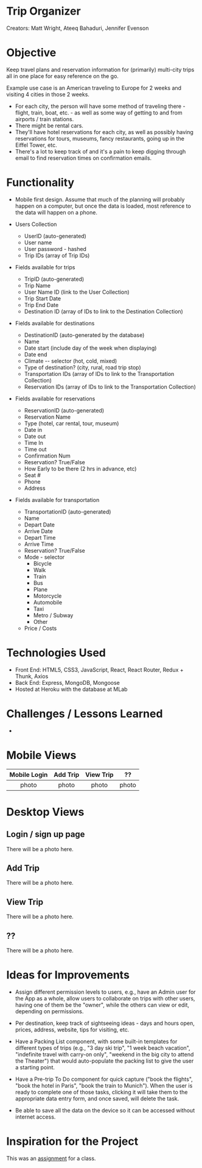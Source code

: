 Trip Organizer
=============
Creators: Matt Wright, Ateeq Bahaduri, Jennifer Evenson

Objective
=========
Keep travel plans and reservation information for (primarily) multi-city trips all in one place for easy reference on the go.

Example use case is an American traveling to Europe for 2 weeks and visiting 4 cities in those 2 weeks. 
* For each city, the person will have some method of traveling there - flight, train, boat, etc. - as well as some way of getting to and from airports / train stations. 
* There might be rental cars. 
* They'll have hotel reservations for each city, as well as possibly having reservations for tours, museums, fancy restaurants, going up in the Eiffel Tower, etc. 
* There's a lot to keep track of and it's a pain to keep digging through email to find reservation times on confirmation emails.

Functionality
=============
* Mobile first design. Assume that much of the planning will probably happen on a computer, but once the data is loaded, most reference to the data will happen on a phone.

* Users Collection
    * UserID (auto-generated)
    * User name
    * User password - hashed
    * Trip IDs (array of Trip IDs)

* Fields available for trips
	*	TripID (auto-generated)
	*	Trip Name
	*	User Name ID (link to the User Collection)
	*	Trip Start Date
    *	Trip End Date
	*	Destination ID (array of IDs to link to the Destination Collection)

* Fields available for destinations
	*	DestinationID (auto-generated by the database)
	*	Name
	*	Date start (include day of the week when displaying)
	*	Date end
	*	Climate -- selector (hot, cold, mixed)
	*	Type of destination? (city, rural, road trip stop)
	*	Transportation IDs (array of IDs to link to the Transportation Collection)
	*	Reservation IDs (array of IDs to link to the Transportation Collection)

* Fields available for reservations
	*	ReservationID (auto-generated)
	*	Reservation Name
	*	Type (hotel, car rental, tour, museum)
	*	Date in
	*	Date out
    *	Time In
	*	Time out
	*	Confirmation Num
	*	Reservation? True/False
	*	How Early to be there  (2 hrs in advance, etc)
	*	Seat #
	*	Phone
	*	Address

* Fields available for transportation
	*	TransportationID (auto-generated)
	*	Name
	*	Depart Date
	*	Arrive Date
	*	Depart Time
	*	Arrive Time
	*	Reservation? True/False
	*	Mode - selector
        *	Bicycle
        *	Walk
        *	Train
        *	Bus
        *	Plane
        *	Motorcycle
        *	Automobile
        *	Taxi
        *	Metro / Subway
        *	Other
	*	Price / Costs

Technologies Used
=================
* Front End: HTML5, CSS3, JavaScript, React, React Router, Redux + Thunk, Axios
* Back End: Express, MongoDB, Mongoose
* Hosted at Heroku with the database at MLab

Challenges / Lessons Learned
============================
* 

Mobile Views
============

| Mobile Login | Add Trip | View Trip | ?? | 
| :---: | :---: | :---: | :---: |
| photo | photo | photo | photo |

Desktop Views
=============
## Login / sign up page
There will be a photo here.

## Add Trip
There will be a photo here.

## View Trip
There will be a photo here.

## ??
There will be a photo here.


Ideas for Improvements
======================
* Assign different permission levels to users, e.g., have an Admin user for the App as a whole, allow users to collaborate on trips with other users, having one of them be the "owner", while the others can view or edit, depending on permissions.

* Per destination, keep track of sightseeing ideas - days and hours open, prices, address, website, tips for visiting, etc.

* Have a Packing List component, with some built-in templates for different types of trips (e.g., "3 day ski trip", "1 week beach vacation", "indefinite travel with carry-on only", "weekend in the big city to attend the Theater") that would auto-populate the packing list to give the user a starting point.

* Have a Pre-trip To Do component for quick capture ("book the flights", "book the hotel in Paris", "book the train to Munich"). When the user is ready to complete one of those tasks, clicking it will take them to the appropriate data entry form, and once saved, will delete the task.

* Be able to save all the data on the device so it can be accessed without internet access.

Inspiration for the Project
===========================
This was an [assignment](assignment.md) for a class. 

